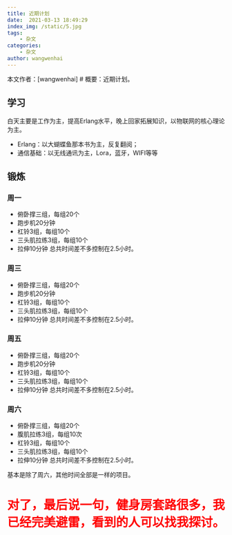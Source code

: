 ```yaml
---
title: 近期计划
date:  2021-03-13 18:49:29
index_img: /static/5.jpg
tags: 
    - 杂文
categories: 
    - 杂文
author: wangwenhai
---
```

本文作者：[wangwenhai] # 概要：近期计划。
<!-- more -->

## 学习
白天主要是工作为主，提高Erlang水平，晚上回家拓展知识，以物联网的核心理论为主。
- Erlang：以大蝴蝶鱼那本书为主，反复翻阅；
- 通信基础：以无线通讯为主，Lora，蓝牙，WIFI等等

## 锻炼
### 周一
- 俯卧撑三组，每组20个
- 跑步机20分钟
- 杠铃3组，每组10个
- 三头肌拉练3组，每组10个
- 拉伸10分钟
总共时间差不多控制在2.5小时。

### 周三
- 俯卧撑三组，每组20个
- 跑步机20分钟
- 杠铃3组，每组10个
- 三头肌拉练3组，每组10个
- 拉伸10分钟
总共时间差不多控制在2.5小时。

### 周五
- 俯卧撑三组，每组20个
- 跑步机20分钟
- 杠铃3组，每组10个
- 三头肌拉练3组，每组10个
- 拉伸10分钟
总共时间差不多控制在2.5小时。

### 周六
- 俯卧撑三组，每组20个
- 腹肌拉练3组，每组10次
- 杠铃3组，每组10个
- 三头肌拉练3组，每组10个
- 拉伸10分钟
总共时间差不多控制在2.5小时。

基本是除了周六，其他时间全部是一样的项目。

<h1 style="color:red;"> 对了，最后说一句，健身房套路很多，我已经完美避雷，看到的人可以找我探讨。</h1>